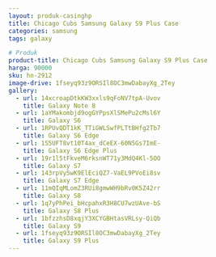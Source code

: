 ```yaml
---
layout: produk-casinghp
title: Chicago Cubs Samsung Galaxy S9 Plus Case
categories: samsung
tags: galaxy

# Produk
product-title: Chicago Cubs Samsung Galaxy S9 Plus Case
harga: 90000
sku: hn-2912
image-drive: 1fseyq93z9ORSIl8OC3mwDabayXg_2Tey
gallery:
  - url: 14xcroapDtkKW3xxls9qFoNV7tpA-Uvov
    title: Galaxy Note 8
  - url: 1aYMakombjd9ogGYPpsXlSMePu2cMsl6Y
    title: Galaxy S6
  - url: 1RPUvQDT1kK_TTiGWLSwfPLTtBHfg2Tb7
    title: Galaxy S6 Edge
  - url: 1S5UFT8vt10T4ax_dCeEX-60N5Gs7ImE-
    title: Galaxy S6 Edge Plus
  - url: 19r1l5tFkveM6rksnWT71y3MdQ4Kl-5OO
    title: Galaxy S7
  - url: 143rpVy5wK9ElEciQZ7-VaEL9PVoEi8sv
    title: Galaxy S7 Edge
  - url: 11mQIqMLomZ3RUi8gmwWH9bRv0K5Z42rr
    title: Galaxy S8
  - url: 1q7yPhPei_bHcpahxR3H8CU7wzUAve-bS
    title: Galaxy S8 Plus
  - url: 1bfzzhsD8xqjY3XCYGBHtasVRLsy-QiQb
    title: Galaxy S9
  - url: 1fseyq93z9ORSIl8OC3mwDabayXg_2Tey
    title: Galaxy S9 Plus
---
```

